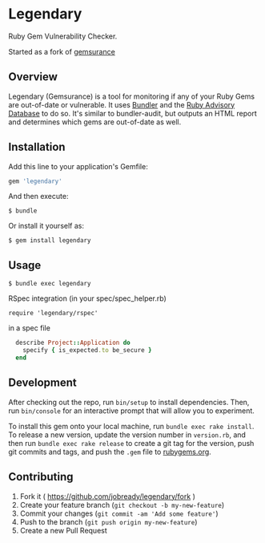 # Legendary

Ruby Gem Vulnerability Checker.

Started as a fork of [gemsurance](https://github.com/appfolio/gemsurance)

## Overview

Legendary (Gemsurance) is a tool for monitoring if any of your Ruby Gems are out-of-date or vulnerable. It uses [Bundler](https://github.com/bundler/bundler) and the [Ruby Advisory Database](https://github.com/rubysec/ruby-advisory-db) to do so. It's similar to bundler-audit, but outputs an HTML report and determines which gems are out-of-date as well.

## Installation

Add this line to your application's Gemfile:

```ruby
gem 'legendary'
```

And then execute:

    $ bundle

Or install it yourself as:

    $ gem install legendary

## Usage

    $ bundle exec legendary

RSpec integration (in your spec/spec_helper.rb)

    require 'legendary/rspec'

in a spec file

```ruby
  describe Project::Application do
    specify { is_expected.to be_secure }
  end
```

## Development

After checking out the repo, run `bin/setup` to install dependencies. Then, run `bin/console` for an interactive prompt that will allow you to experiment.

To install this gem onto your local machine, run `bundle exec rake install`. To release a new version, update the version number in `version.rb`, and then run `bundle exec rake release` to create a git tag for the version, push git commits and tags, and push the `.gem` file to [rubygems.org](https://rubygems.org).

## Contributing

1. Fork it ( https://github.com/jobready/legendary/fork )
2. Create your feature branch (`git checkout -b my-new-feature`)
3. Commit your changes (`git commit -am 'Add some feature'`)
4. Push to the branch (`git push origin my-new-feature`)
5. Create a new Pull Request

